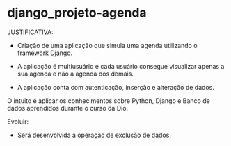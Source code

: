 # django_projeto-agenda

JUSTIFICATIVA:

- Criação de uma aplicação que simula uma agenda utilizando o framework Django.

- A aplicação é multiusuário e cada usuário consegue visualizar apenas a sua agenda e não a agenda dos demais.

- A aplicação conta com autenticação, inserção e alteração de dados.

O intuito é aplicar os conhecimentos sobre Python, Django e Banco de dados aprendidos durante o curso da Dio.

Evoluir:

- Será desenvolvida a operação de exclusão de dados.
